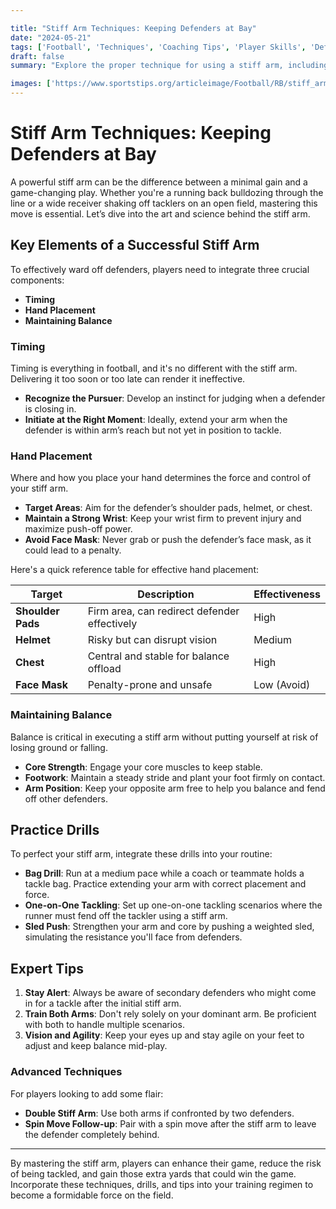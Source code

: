 ```yaml
---

title: "Stiff Arm Techniques: Keeping Defenders at Bay"
date: "2024-05-21"
tags: ['Football', 'Techniques', 'Coaching Tips', 'Player Skills', 'Defender', 'Hand Placement', 'Balance', 'Timing', 'Offense']
draft: false
summary: "Explore the proper technique for using a stiff arm, including timing, hand placement, and maintaining balance to keep defenders at bay and maximize your yardage on the field."

images: ['https://www.sportstips.org/articleimage/Football/RB/stiff_arm_techniques_keeping_defenders_at_bay.webp']
---
```


# Stiff Arm Techniques: Keeping Defenders at Bay

A powerful stiff arm can be the difference between a minimal gain and a game-changing play. Whether you're a running back bulldozing through the line or a wide receiver shaking off tacklers on an open field, mastering this move is essential. Let’s dive into the art and science behind the stiff arm.

## Key Elements of a Successful Stiff Arm

To effectively ward off defenders, players need to integrate three crucial components:

- **Timing**
- **Hand Placement**
- **Maintaining Balance**

### Timing

Timing is everything in football, and it's no different with the stiff arm. Delivering it too soon or too late can render it ineffective.

- **Recognize the Pursuer**: Develop an instinct for judging when a defender is closing in. 
- **Initiate at the Right Moment**: Ideally, extend your arm when the defender is within arm’s reach but not yet in position to tackle.

### Hand Placement

Where and how you place your hand determines the force and control of your stiff arm.

- **Target Areas**: Aim for the defender’s shoulder pads, helmet, or chest.
- **Maintain a Strong Wrist**: Keep your wrist firm to prevent injury and maximize push-off power.
- **Avoid Face Mask**: Never grab or push the defender’s face mask, as it could lead to a penalty.

Here's a quick reference table for effective hand placement:

| **Target**        | **Description**                             | **Effectiveness**                   |
|-------------------|---------------------------------------------|-------------------------------------|
| **Shoulder Pads** | Firm area, can redirect defender effectively| High                                |
| **Helmet**        | Risky but can disrupt vision                | Medium                              |
| **Chest**         | Central and stable for balance offload      | High                                |
| **Face Mask**     | Penalty-prone and unsafe                    | Low (Avoid)                         |

### Maintaining Balance

Balance is critical in executing a stiff arm without putting yourself at risk of losing ground or falling.

- **Core Strength**: Engage your core muscles to keep stable.
- **Footwork**: Maintain a steady stride and plant your foot firmly on contact.
- **Arm Position**: Keep your opposite arm free to help you balance and fend off other defenders.

## Practice Drills

To perfect your stiff arm, integrate these drills into your routine:

- **Bag Drill**: Run at a medium pace while a coach or teammate holds a tackle bag. Practice extending your arm with correct placement and force.
- **One-on-One Tackling**: Set up one-on-one tackling scenarios where the runner must fend off the tackler using a stiff arm.
- **Sled Push**: Strengthen your arm and core by pushing a weighted sled, simulating the resistance you'll face from defenders.

## Expert Tips

1. **Stay Alert**: Always be aware of secondary defenders who might come in for a tackle after the initial stiff arm.
2. **Train Both Arms**: Don't rely solely on your dominant arm. Be proficient with both to handle multiple scenarios.
3. **Vision and Agility**: Keep your eyes up and stay agile on your feet to adjust and keep balance mid-play.

### Advanced Techniques

For players looking to add some flair:

- **Double Stiff Arm**: Use both arms if confronted by two defenders.
- **Spin Move Follow-up**: Pair with a spin move after the stiff arm to leave the defender completely behind.

---

By mastering the stiff arm, players can enhance their game, reduce the risk of being tackled, and gain those extra yards that could win the game. Incorporate these techniques, drills, and tips into your training regimen to become a formidable force on the field.